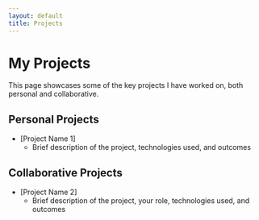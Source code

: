 ```yaml
---
layout: default
title: Projects
---
```


# My Projects

This page showcases some of the key projects I have worked on, both personal and collaborative.

## Personal Projects

- [Project Name 1]
  - Brief description of the project, technologies used, and outcomes

## Collaborative Projects

- [Project Name 2]
  - Brief description of the project, your role, technologies used, and outcomes